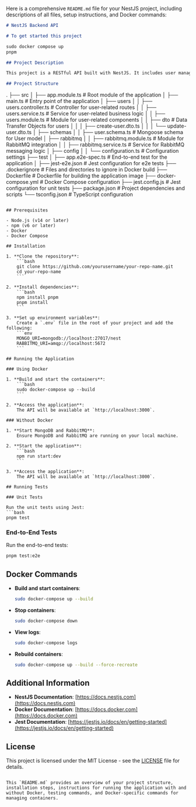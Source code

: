 Here is a comprehensive `README.md` file for your NestJS project, including descriptions of all files, setup instructions, and Docker commands:

```markdown
# NestJS Backend API

# To get started this project

sudo docker compose up
pnpm

## Project Description

This project is a RESTful API built with NestJS. It includes user management, authentication, and integration with RabbitMQ for messaging.

## Project Structure
```

.
├── src
│ ├── app.module.ts # Root module of the application
│ ├── main.ts # Entry point of the application
│ ├── users
│ │ ├── users.controller.ts # Controller for user-related routes
│ │ ├── users.service.ts # Service for user-related business logic
│ │ ├── users.module.ts # Module for user-related components
│ │ ├── dto # Data Transfer Objects for users
│ │ │ ├── create-user.dto.ts
│ │ │ └── update-user.dto.ts
│ ├── schemas
│ │ ├── user.schema.ts # Mongoose schema for User model
│ ├── rabbitmq
│ │ ├── rabbitmq.module.ts # Module for RabbitMQ integration
│ │ ├── rabbitmq.service.ts # Service for RabbitMQ messaging logic
│ ├── config
│ │ └── configuration.ts # Configuration settings
├── test
│ ├── app.e2e-spec.ts # End-to-end test for the application
│ ├── jest-e2e.json # Jest configuration for e2e tests
├── .dockerignore # Files and directories to ignore in Docker build
├── Dockerfile # Dockerfile for building the application image
├── docker-compose.yml # Docker Compose configuration
├── jest.config.js # Jest configuration for unit tests
├── package.json # Project dependencies and scripts
└── tsconfig.json # TypeScript configuration

````

## Prerequisites

- Node.js (v14 or later)
- npm (v6 or later)
- Docker
- Docker Compose

## Installation

1. **Clone the repository**:
    ```bash
    git clone https://github.com/yourusername/your-repo-name.git
    cd your-repo-name
    ```

2. **Install dependencies**:
    ```bash
    npm install pnpm
    pnpm install
    ```

3. **Set up environment variables**:
    Create a `.env` file in the root of your project and add the following:
    ```env
    MONGO_URI=mongodb://localhost:27017/nest
    RABBITMQ_URI=amqp://localhost:5672
    ```

## Running the Application

### Using Docker

1. **Build and start the containers**:
    ```bash
    sudo docker-compose up --build
    ```

2. **Access the application**:
    The API will be available at `http://localhost:3000`.

### Without Docker

1. **Start MongoDB and RabbitMQ**:
    Ensure MongoDB and RabbitMQ are running on your local machine.

2. **Start the application**:
    ```bash
    npm run start:dev
    ```

3. **Access the application**:
    The API will be available at `http://localhost:3000`.

## Running Tests

### Unit Tests

Run the unit tests using Jest:
```bash
pnpm test
````

### End-to-End Tests

Run the end-to-end tests:

```bash
pnpm test:e2e
```

## Docker Commands

- **Build and start containers**:

  ```bash
  sudo docker-compose up --build
  ```

- **Stop containers**:

  ```bash
  sudo docker-compose down
  ```

- **View logs**:

  ```bash
  sudo docker-compose logs
  ```

- **Rebuild containers**:
  ```bash
  sudo docker-compose up --build --force-recreate
  ```

## Additional Information

- **NestJS Documentation**: [https://docs.nestjs.com](https://docs.nestjs.com)
- **Docker Documentation**: [https://docs.docker.com](https://docs.docker.com)
- **Jest Documentation**: [https://jestjs.io/docs/en/getting-started](https://jestjs.io/docs/en/getting-started)

## License

This project is licensed under the MIT License - see the [LICENSE](LICENSE) file for details.

```

This `README.md` provides an overview of your project structure, installation steps, instructions for running the application with and without Docker, testing commands, and Docker-specific commands for managing containers.
```
